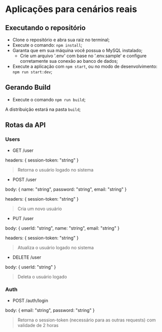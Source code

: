 # Aplicações para cenários reais

## Executando o repositório

- Clone o repositório e abra sua raiz no terminal;
- Execute o comando: `npm install`;
- Garanta que em sua máquina você possua o MySQL instalado;
    - Crie um arquivo '.env' com base no '.env.sample' e configure corretamente sua conexão ao banco de dados;
- Execute a aplicação com `npm start`, ou no modo de desenvolvimento: `npm run start:dev`;

## Gerando Build

- Execute o comando `npm run build`;

A distribuição estará na pasta `build`;

## Rotas da API

### Users

- GET /user

headers: {
    session-token: "string"
}
> Retorna o usuário logado no sistema

- POST /user

body: {
    name: "string",
    password: "string",
    email: "string"
}

headers: {
    session-token: "string"
}
> Cria um novo usuário

- PUT /user

body: {
    userId: "string",
    name: "string",
    email: "string"
}

headers: {
    session-token: "string"
}
> Atualiza o usuário logado no sistema

- DELETE /user

body: {
    userId: "string"
}
> Deleta o usuário logado

### Auth

- POST /auth/login

body: {
    email: "string",
    password: "string"
}
> Retorna o session-token (necessário para as outras requests) com validade de 2 horas
